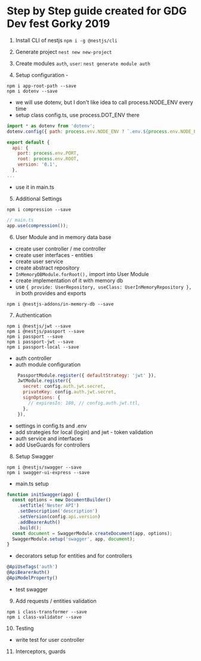 # Step by Step guide created for GDG Dev fest Gorky 2019

1. Install CLI of nestjs `npm i -g @nestjs/cli`

2. Generate project `nest new new-project`

3. Create modules `auth`, `user`: `nest generate module auth`

4. Setup configuration -

```shell script
npm i app-root-path --save
npm i dotenv --save
```

- we will use dotenv, but I don't like idea to call process.NODE_ENV every time
- setup class config.ts, use process.DOT_ENV there

```javascript
import * as dotenv from 'dotenv';
dotenv.config({ path: process.env.NODE_ENV ? `.env.${process.env.NODE_ENV}` : '.env' });

export default {
  api: {
    port: process.env.PORT,
    root: process.env.ROOT,
    version: '0.1',
  },
...
```

- use it in main.ts

5. Additional Settings

```shell script
npm i compression --save
```

```javascript
// main.ts
app.use(compression());
```

6. User Module and in memory data base

- create user controller / me controller
- create user interfaces - entities
- create user service
- create abstract repository
- `InMemoryDBModule.forRoot(),` import into User Module
- create implementation of it with memory db
- use `{ provide: UserRepository, useClass: UserInMemoryRepository },` in both provides and exports

```shell script
npm i @nestjs-addons/in-memory-db --save
```

7. Authentication

```shell script
npm i @nestjs/jwt --save
npm i @nestjs/passport --save
npm i passport --save
npm i passport-jwt --save
npm i passport-local --save
```

- auth controller
- auth module configuration

```javascript
    PassportModule.register({ defaultStrategy: 'jwt' }),
    JwtModule.register({
      secret: config.auth.jwt.secret,
      privateKey: config.auth.jwt.secret,
      signOptions: {
        // expiresIn: 180, // config.auth.jwt.ttl,
      },
    }),
```

- settings in config.ts and .env
- add strategies for local (login) and jwt - token validation
- auth service and interfaces
- add UseGuards for controllers

8. Setup Swagger

```shell script
npm i @nestjs/swagger --save
npm i swagger-ui-express --save
```

- main.ts setup

```javascript
function initSwagger(app) {
  const options = new DocumentBuilder()
    .setTitle('Nester API')
    .setDescription('description')
    .setVersion(config.api.version)
    .addBearerAuth()
    .build();
  const document = SwaggerModule.createDocument(app, options);
  SwaggerModule.setup('swagger', app, document);
}
```

- decorators setup for entities and for controllers

```javascript
@ApiUseTags('auth')
@ApiBearerAuth()
@ApiModelProperty()
```

- test swagger

9. Add requests / entities validation

```shell script
npm i class-transformer --save
npm i class-validator --save
```

10. Testing

- write test for user controller

11. Interceptors, guards
